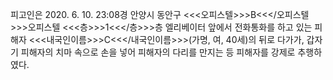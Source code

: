 피고인은 2020. 6. 10. 23:08경 안양시 동안구 <<<오피스텔>>>B<<</오피스텔>>>오피스텔 <<<층>>>1<<</층>>>층 엘리베이터 앞에서 전화통화를 하고 있는 피해자 <<<내국인이름>>>C<<</내국인이름>>>(가명, 여, 40세)의 뒤로 다가가, 갑자기 피해자의 치마 속으로 손을 넣어 피해자의 다리를 만지는 등 피해자를 강제로 추행하였다.
